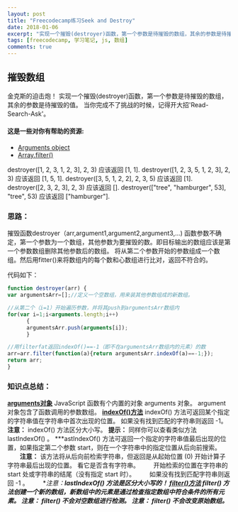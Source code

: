 ```yaml
---
layout: post
title: "Freecodecamp练习Seek and Destroy"
date: 2018-01-06
excerpt: "实现一个摧毁(destroyer)函数，第一个参数是待摧毁的数组，其余的参数是待摧毁的值。当你完成不了挑战的时候，记得开大招'Read-Search-Ask'。"
tags: [freecodecamp, 学习笔记, js, 数组]
comments: true
---
```


## 摧毁数组
金克斯的迫击炮！
实现一个摧毁(destroyer)函数，第一个参数是待摧毁的数组，其余的参数是待摧毁的值。
当你完成不了挑战的时候，记得开大招'Read-Search-Ask'。

#### 这是一些对你有帮助的资源:

* [Arguments object](https://developer.mozilla.org/zh-CN/docs/Web/JavaScript/Reference/Functions/arguments)
* [Array.filter()](https://developer.mozilla.org/zh-CN/docs/Web/JavaScript/Reference/Global_Objects/Array/filter)

destroyer([1, 2, 3, 1, 2, 3], 2, 3) 应该返回 [1, 1].
destroyer([1, 2, 3, 5, 1, 2, 3], 2, 3) 应该返回 [1, 5, 1].
destroyer([3, 5, 1, 2, 2], 2, 3, 5) 应该返回 [1].
destroyer([2, 3, 2, 3], 2, 3) 应该返回 [].
destroyer(["tree", "hamburger", 53], "tree", 53) 应该返回 ["hamburger"].

### 思路：

摧毁函数destroyer（arr,argument1,argument2,argument3,...)
函数参数不确定，第一个参数为一个数组，其他参数为要摧毁的数。即目标输出的数组应该是第一个参数数组删除其他参数后的数组。
将从第二个参数开始的参数组成一个数组。然后用fitter()来将数组内的每个数和心数组进行比对，返回不符合的。

代码如下：
~~~javascript
function destroyer(arr) {
var argumentsArr=[];//定义一个空数组，用来装其他参数组成的新数组。

//从第二个（i=1）开始遍历参数，并将其push到argumentsArr数组内
for(var i=1;i<arguments.length;i++)
      {
      argumentsArr.push(arguments[i]);
      }

//用filterfat返回indexOf()==-1（即不在argumentsArr数组内的元素）的数
arr=arr.filter(function(a){return argumentsArr.indexOf(a)==-1;});
return arr;
}
~~~

### 知识点总结：
**[arguments对象](http://www.runoob.com/js/js-function-parameters.html)**
JavaScript 函数有个内置的对象 arguments 对象。
argument 对象包含了函数调用的参数数组。
**[indexOf()方法](http://www.runoob.com/jsref/jsref-indexof.html)**
indexOf() 方法可返回某个指定的字符串值在字符串中首次出现的位置。
如果没有找到匹配的字符串则返回 -1。
**注意：** indexOf() 方法区分大小写。
**提示：** 同样你可以查看类似方法 lastIndexOf() 。
***astIndexOf() 方法可返回一个指定的字符串值最后出现的位置，如果指定第二个参数 start，则在一个字符串中的指定位置从后向前搜索。
　　**注意：** 该方法将从后向前检索字符串，但返回是从起始位置 (0) 开始计算子字符串最后出现的位置。 看它是否含有字符串。
　　开始检索的位置在字符串的 start 处或字符串的结尾（没有指定 start 时）。
　　如果没有找到匹配字符串则返回 -1 。
　　**注意：**lastIndexOf() 方法是区分大小写的！
**[filter()方法](http://www.runoob.com/jsref/jsref-filter.html)**
filter() 方法创建一个新的数组，新数组中的元素是通过检查指定数组中符合条件的所有元素。
**注意：** filter() 不会对空数组进行检测。
**注意：** filter() 不会改变原始数组。***
